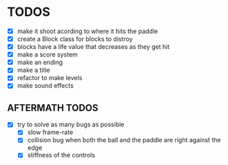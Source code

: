 # TODOS

- [x] make it shoot acording to where it hits the paddle
- [x] create a Block class for blocks to distroy
- [x] blocks have a life value that decreases as they get hit
- [x] make a score system
- [x] make an ending
- [x] make a title
- [x] refactor to make levels
- [x] make sound effects

## AFTERMATH TODOS

- [x] try to solve as many bugs as possible
  - [x] slow frame-rate
  - [x] collision bug when both the ball and the paddle are right against the edge
  - [x] stiffness of the controls
